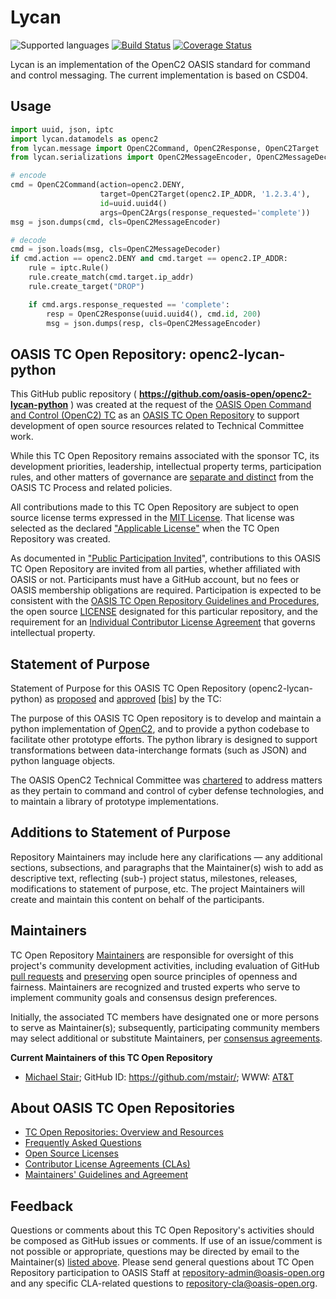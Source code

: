 # Lycan
![Supported languages](https://img.shields.io/badge/python-2.7%2C%203.6-blue.svg)
[![Build Status](https://travis-ci.org/open-oasis/openc2-lycan-python.svg?branch=feature%2Fcsd04)](https://travis-ci.org/open-oasis/openc2-lycan-python)
[![Coverage Status](https://coveralls.io/repos/github/oasis-open/openc2-lycan-python/badge.svg?branch=feature%2Fcsd04)](https://coveralls.io/github/open-oasis/openc2-lycan-python?branch=feature%2Fcsd04)

Lycan is an implementation of the OpenC2 OASIS standard for command and control messaging. 
The current implementation is based on CSD04.

## Usage

```python
import uuid, json, iptc
import lycan.datamodels as openc2
from lycan.message import OpenC2Command, OpenC2Response, OpenC2Target
from lycan.serializations import OpenC2MessageEncoder, OpenC2MessageDecoder

# encode
cmd = OpenC2Command(action=openc2.DENY,
                    target=OpenC2Target(openc2.IP_ADDR, '1.2.3.4'),
                    id=uuid.uuid4()
                    args=OpenC2Args(response_requested='complete'))
msg = json.dumps(cmd, cls=OpenC2MessageEncoder)

# decode
cmd = json.loads(msg, cls=OpenC2MessageDecoder)
if cmd.action == openc2.DENY and cmd.target == openc2.IP_ADDR:
    rule = iptc.Rule()
    rule.create_match(cmd.target.ip_addr)
    rule.create_target("DROP")

    if cmd.args.response_requested == 'complete':
        resp = OpenC2Response(uuid.uuid4(), cmd.id, 200)
        msg = json.dumps(resp, cls=OpenC2MessageEncoder)
```

<div>
<h2><a id="readme-general">OASIS TC Open Repository: openc2-lycan-python</a></h2>

<p>This GitHub public repository ( <b><a href="https://github.com/oasis-open/openc2-lycan-python">https://github.com/oasis-open/openc2-lycan-python</a></b> ) was created at the request of the <a href="https://www.oasis-open.org/committees/openc2/">OASIS Open Command and Control (OpenC2) TC</a> as an <a href="https://www.oasis-open.org/resources/open-repositories/">OASIS TC Open Repository</a> to support development of open source resources related to Technical Committee work.</p>

<p>While this TC Open Repository remains associated with the sponsor TC, its development priorities, leadership, intellectual property terms, participation rules, and other matters of governance are <a href="https://github.com/oasis-open/openc2-lycan-python/blob/master/CONTRIBUTING.md#governance-distinct-from-oasis-tc-process">separate and distinct</a> from the OASIS TC Process and related policies.</p>

<p>All contributions made to this TC Open Repository are subject to open source license terms expressed in the <a href="https://www.oasis-open.org/sites/www.oasis-open.org/files/MIT-License.txt">MIT License</a>.  That license was selected as the declared <a href="https://www.oasis-open.org/resources/open-repositories/licenses">"Applicable License"</a> when the TC Open Repository was created.</p>

<p>As documented in <a href="https://github.com/oasis-open/openc2-lycan-python/blob/master/CONTRIBUTING.md#public-participation-invited">"Public Participation Invited</a>", contributions to this OASIS TC Open Repository are invited from all parties, whether affiliated with OASIS or not.  Participants must have a GitHub account, but no fees or OASIS membership obligations are required.  Participation is expected to be consistent with the <a href="https://www.oasis-open.org/policies-guidelines/open-repositories">OASIS TC Open Repository Guidelines and Procedures</a>, the open source <a href="https://github.com/oasis-open/openc2-lycan-python/blob/master/LICENSE">LICENSE</a> designated for this particular repository, and the requirement for an <a href="https://www.oasis-open.org/resources/open-repositories/cla/individual-cla">Individual Contributor License Agreement</a> that governs intellectual property.</p>

</div>

<div>
<h2><a id="purposeStatement">Statement of Purpose</a></h2>

<p>Statement of Purpose for this OASIS TC Open Repository (openc2-lycan-python) as <a href="https://lists.oasis-open.org/archives/openc2/201802/msg00006.html">proposed</a> and <a href="https://lists.oasis-open.org/archives/openc2/201803/msg00007.html">approved</a> [<a href="https://lists.oasis-open.org/archives/openc2/201803/msg00023.html">bis</a>] by the TC:</p>

<p>The purpose of this OASIS TC Open repository is to develop and maintain a python implementation of <a href="http://docs.oasis-open.org/openc2/">OpenC2</a>, and to provide a python codebase to facilitate other prototype efforts.  The python library is designed to support transformations between data-interchange formats (such as JSON) and python language objects.</p>

<p>The OASIS OpenC2 Technical Committee was <a href="https://www.oasis-open.org/committees/openc2/charter.php">chartered</a> to address matters as they pertain to command and control of cyber defense technologies, and to maintain a library of prototype implementations.</p>

</div>

<div><h2><a id="purposeClarifications">Additions to Statement of Purpose</a></h2>

<p>Repository Maintainers may include here any clarifications &mdash; any additional sections, subsections, and paragraphs that the Maintainer(s) wish to add as descriptive text, reflecting (sub-) project status, milestones, releases, modifications to statement of purpose, etc.  The project Maintainers will create and maintain this content on behalf of the participants.</p>
</div>

<div>
<h2><a id="maintainers">Maintainers</a></h2>

<p>TC Open Repository <a href="https://www.oasis-open.org/resources/open-repositories/maintainers-guide">Maintainers</a> are responsible for oversight of this project's community development activities, including evaluation of GitHub <a href="https://github.com/oasis-open/openc2-lycan-python/blob/master/CONTRIBUTING.md#fork-and-pull-collaboration-model">pull requests</a> and <a href="https://www.oasis-open.org/policies-guidelines/open-repositories#repositoryManagement">preserving</a> open source principles of openness and fairness. Maintainers are recognized and trusted experts who serve to implement community goals and consensus design preferences.</p>

<p>Initially, the associated TC members have designated one or more persons to serve as Maintainer(s); subsequently, participating community members may select additional or substitute Maintainers, per <a href="https://www.oasis-open.org/resources/open-repositories/maintainers-guide#additionalMaintainers">consensus agreements</a>.</p>

<p><b><a id="currentMaintainers">Current Maintainers of this TC Open Repository</a></b></p>

<ul>
<li><a href="mailto:mstair@att.com">Michael Stair</a>; GitHub ID: <a href="https://github.com/mstair/">https://github.com/mstair/</a>; WWW: <a href="https://www.att.com/">AT&amp;T</a></li>
</ul>

</div>

<div><h2><a id="aboutOpenRepos">About OASIS TC Open Repositories</a></h2>

<p><ul>
<li><a href="https://www.oasis-open.org/resources/open-repositories/">TC Open Repositories: Overview and Resources</a></li>
<li><a href="https://www.oasis-open.org/resources/open-repositories/faq">Frequently Asked Questions</a></li>
<li><a href="https://www.oasis-open.org/resources/open-repositories/licenses">Open Source Licenses</a></li>
<li><a href="https://www.oasis-open.org/resources/open-repositories/cla">Contributor License Agreements (CLAs)</a></li>
<li><a href="https://www.oasis-open.org/resources/open-repositories/maintainers-guide">Maintainers' Guidelines and Agreement</a></li>
</ul></p>

</div>

<div><h2><a id="feedback">Feedback</a></h2>

<p>Questions or comments about this TC Open Repository's activities should be composed as GitHub issues or comments. If use of an issue/comment is not possible or appropriate, questions may be directed by email to the Maintainer(s) <a href="#currentMaintainers">listed above</a>.  Please send general questions about TC Open Repository participation to OASIS Staff at <a href="mailto:repository-admin@oasis-open.org">repository-admin@oasis-open.org</a> and any specific CLA-related questions to <a href="mailto:repository-cla@oasis-open.org">repository-cla@oasis-open.org</a>.</p>

</div>
